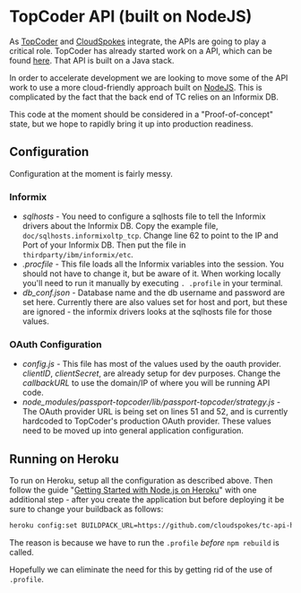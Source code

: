 TopCoder API (built on NodeJS)
==============================

As [TopCoder](http://www.topcoder.com/tc) and [CloudSpokes](http://www.cloudspokes) integrate, the APIs are going to play a critical role. TopCoder has already started work on a API, which can be found [here](http://dev.topcoder.com). That API is built on a Java stack.

In order to accelerate development we are looking to move some of the API work to use a more cloud-friendly approach built on [NodeJS](http://www.nodejs.org). This is complicated by the fact that the back end of TC relies on an Informix DB.

This code at the moment should be considered in a "Proof-of-concept" state, but we hope to rapidly bring it up into production readiness.

Configuration
-------------

Configuration at the moment is fairly messy.

### Informix
* *sqlhosts* - You need to configure a sqlhosts file to tell the Informix drivers about the Informix DB. Copy the example file, `doc/sqlhosts.informixoltp_tcp`. Change line 62 to point to the IP and Port of your Informix DB. Then put the file in `thirdparty/ibm/informix/etc`.
* *.procfile* - This file loads all the Informix variables into the session. You should not have to change it, but be aware of it. When working locally you'll need to run it manually by executing `. .profile` in your terminal.
* *db_conf.json* - Database name and the db username and password are set here. Currently there are also values set for host and port, but these are ignored - the informix drivers looks at the sqlhosts file for those values.

### OAuth Configuration
* *config.js* - This file has most of the values used by the oauth provider. *clientID*, *clientSecret*, are already setup for dev purposes. Change the *callbackURL* to use the domain/IP of where you will be running API code.
* *node_modules/passport-topcoder/lib/passport-topcoder/strategy.js* - The OAuth provider URL is being set on lines 51 and 52, and is currently hardcoded to TopCoder's production OAuth provider. These values need to be moved up into general application configuration.

Running on Heroku
-----------------

To run on Heroku, setup all the configuration as described above. Then follow the guide "[Getting Started with Node.js on Heroku](http://devcenter.heroku.com/articles/getting-started-with-nodejs)" with one additional step - after you create the application but before deploying it be sure to change your buildback as follows:
``` sh
heroku config:set BUILDPACK_URL=https://github.com/cloudspokes/tc-api-heroku-buildpack.git
```
The reason is because we have to run the `.profile` *before* `npm rebuild` is called.

Hopefully we can eliminate the need for this by getting rid of the use of `.profile`.
